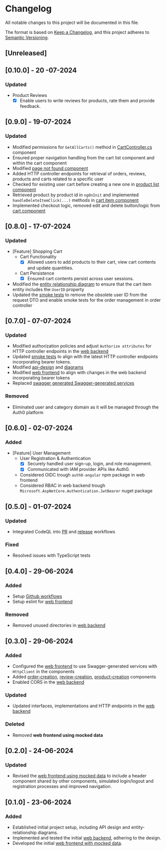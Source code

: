 # Changelog

All notable changes to this project will be documented in this file.

The format is based on [Keep a Changelog](https://keepachangelog.com/en/1.0.0/),
and this project adheres to [Semantic Versioning](https://semver.org/spec/v2.0.0.html).

## [Unreleased]

## [0.10.0] - 20 -07-2024

### Updated

- Product Reviews
  - [x] Enable users to write reviews for products, rate them and provide feedback.

## [0.9.0] - 19-07-2024

### Updated

- Modified permissions for `GetAllCarts()` method in [CartController.cs](./backend/Mgtt.ECom/src/Mgtt.ECom.Web/v1/ShoppingCart/Controllers/CartController.cs) component
- Ensured proper navigation handling from the cart list component and within the cart component
- Modified [page not found component](./frontend/e-commerce-service/src/app/components/error-pages/page-not-found/)
- Added HTTP controller endpoints for retrieval of orders, reviews, products and carts related to a specific user
- Checked for existing user cart before creating a new one in [product list component](./frontend/e-commerce-service/src/app/components/product-management/product-list/)
- Retrieved product by product id in `ngOnInit` and implemented `handleDeleteItemClick(...)` methods in [cart item component](./frontend/e-commerce-service/src/app/components/shopping-cart/cart-item/)
- Implemented checkout logic, removed edit and delete button/logic from [cart component](./frontend/e-commerce-service/src/app/components/shopping-cart/cart/)

## [0.8.0] - 17-07-2024

### Updated

- [Feature] Shopping Cart
  - Cart Functionality
    - [x] Allowed users to add products to their cart, view cart contents and update quantities.
  - Cart Persistence
    - [x] Ensured cart contents persist across user sessions.
- Modified the [entity relationship diagram](./docs/diagrams/entity-relationship-diagram.mmd) to ensure that the cart item entity includes the `UserID` property
- Updated the [smoke tests](./backend/Mgtt.ECom/smoke-test/) to remove the obsolete user ID from the request DTO and enable smoke tests for the order management in order controller 

## [0.7.0] - 07-07-2024

### Updated

- Modified authorization policies and adjust `Authorize attributes` for HTTP controller endpoints in the [web backend](./backend/Mgtt.ECom/)
- Updated [smoke tests](./backend/Mgtt.ECom/smoke-test/) to align with the latest HTTP controller endpoints incorporating bearer tokens.
- Modified [api-design](./docs/api-design/) and [diagrams](./docs/diagrams/)
- Modified [web frontend](./frontend/e-commerce-service/) to align with changes in the web backend incorporating bearer tokens
- Replaced [swagger generated Swagger-generated services](./frontend/e-commerce-service/src/app/generated/)

### Removed

- Eliminated user and category domain as it will be managed through the Auth0 platform

## [0.6.0] - 02-07-2024

### Added

- [Feature] User Management
    - User Registration & Authentication
        - [x] Securely handled user sign-up, login, and role management.
        - [x] Communicated with IAM provider APIs like Auth0.
    - Considered OIDC trough `auth0-angular` npm package in web frontend
    - Considered RBAC in web backend trough `Microsoft.AspNetCore.Authentication.JwtBearer` nuget package

## [0.5.0] - 01-07-2024

### Updated

- Integrated CodeQL into [PR](./.github/workflows/pr.yml) and [release](./.github/workflows/release.yml) workflows

### Fixed

- Resolved issues with TypeScript tests

## [0.4.0] - 29-06-2024

### Added

- Setup [Github workflows](./.github/workflows/)
- Setup eslint for [web frontend](./frontend/e-commerce-service/)

### Removed 

- Removed unused directories in [web backend](./backend/Mgtt.ECom/)

## [0.3.0] - 29-06-2024

### Added

- Configured the [web frontend](./frontend/e-commerce-service/) to use Swagger-generated services with `HttpClient` in the components
- Added [order-creation](./frontend/e-commerce-service/src/app/components/order-management/order-creation/), [review-creation](./frontend/e-commerce-service/src/app/components/review-management/review-creation/), [product-creation](./frontend/e-commerce-service/src/app/components/product-management/product-creation/) components 
- Enabled CORS in the [web backend](./backend/Mgtt.ECom/)

### Updated

- Updated interfaces, implementations and HTTP endpoints in the [web backend](./backend/Mgtt.ECom/)

### Deleted

- Removed **web frontend using mocked data**

## [0.2.0] - 24-06-2024

### Updated

- Revised the [web frontend using mocked data](./frontend/e-commerce-service-mocked/) to include a header component shared by other components, simulated login/logout and registration processes and improved navigation.

## [0.1.0] - 23-06-2024

### Added

- Established initial project setup, including API design and entity-relationship diagrams.
- Implemented and tested the initial [web backend](./backend/Mgtt.ECom/), adhering to the design.
- Developed the initial [web frontend with mocked data](./frontend/e-commerce-service-mocked/).